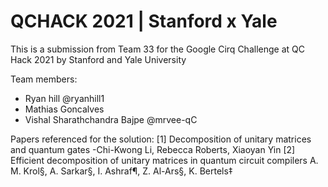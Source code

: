 # QCHACK 2021 | Stanford x Yale 

This is a submission from Team 33 for the Google Cirq Challenge at QC Hack 2021 by Stanford and Yale University

Team members: 
- Ryan hill @ryanhill1
- Mathias Goncalves
- Vishal Sharathchandra Bajpe @mrvee-qC 

Papers referenced for the solution: 
[1] Decomposition of unitary matrices and quantum gates -Chi-Kwong Li, Rebecca Roberts, Xiaoyan Yin
[2] Efficient decomposition of unitary matrices in quantum circuit compilers A. M. Krol§, A. Sarkar§, I. Ashraf¶, Z. Al-Ars§, K. Bertels‡

